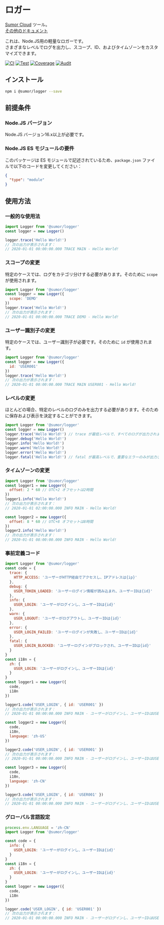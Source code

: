 # ロガー

[Sumor Cloud](https://sumor.cloud) ツール。  
[その他のドキュメント](https://sumor.cloud/logger)

これは、Node.JS用の軽量なロガーです。  
さまざまなレベルでログを出力し、スコープ、ID、およびタイムゾーンをカスタマイズできます。

[![CI](https://github.com/sumor-cloud/logger/actions/workflows/ci.yml/badge.svg)](https://github.com/sumor-cloud/logger/actions/workflows/ci.yml)
[![Test](https://github.com/sumor-cloud/logger/actions/workflows/ut.yml/badge.svg)](https://github.com/sumor-cloud/logger/actions/workflows/ut.yml)
[![Coverage](https://github.com/sumor-cloud/logger/actions/workflows/coverage.yml/badge.svg)](https://github.com/sumor-cloud/logger/actions/workflows/coverage.yml)
[![Audit](https://github.com/sumor-cloud/logger/actions/workflows/audit.yml/badge.svg)](https://github.com/sumor-cloud/logger/actions/workflows/audit.yml)

## インストール

```bash
npm i @sumor/logger --save
```

## 前提条件

### Node.JS バージョン

Node.JS バージョン16.x以上が必要です。

### Node.JS ES モジュールの要件

このパッケージは ES モジュールで記述されているため、`package.json` ファイルで以下のコードを変更してください：

```json
{
  "type": "module"
}
```

## 使用方法

### 一般的な使用法

```js
import Logger from '@sumor/logger'
const logger = new Logger()

logger.trace('Hello World!')
// 次の出力が表示されます：
// 2020-01-01 00:00:00.000 TRACE MAIN - Hello World!
```

### スコープの変更

特定のケースでは、ログをカテゴリ分けする必要があります。そのために `scope` が使用されます。

```js
import Logger from '@sumor/logger'
const logger = new Logger({
  scope: 'DEMO'
})
logger.trace('Hello World!')
// 次の出力が表示されます：
// 2020-01-01 00:00:00.000 TRACE DEMO - Hello World!
```

### ユーザー識別子の変更

特定のケースでは、ユーザー識別子が必要です。そのために `id` が使用されます。

```js
import Logger from '@sumor/logger'
const logger = new Logger({
  id: 'USER001'
})
logger.trace('Hello World!')
// 次の出力が表示されます：
// 2020-01-01 00:00:00.000 TRACE MAIN USER001 - Hello World!
```

### レベルの変更

ほとんどの場合、特定のレベルのログのみを出力する必要があります。そのために保存および表示を決定することができます。

```js
import Logger from '@sumor/logger'
const logger = new Logger()
logger.trace('Hello World!') // trace が最低レベルで、すべてのログが出力されます
logger.debug('Hello World!')
logger.info('Hello World!')
logger.warn('Hello World!')
logger.error('Hello World!')
logger.fatal('Hello World!') // fatal が最高レベルで、重要なエラーのみが出力されます
```

### タイムゾーンの変更

```js
import Logger from '@sumor/logger'
const logger1 = new Logger({
  offset: 2 * 60 // UTC+2 オフセットは2時間
})
logger1.info('Hello World!')
// 次の出力が表示されます：
// 2020-01-01 02:00:00.000 INFO MAIN - Hello World!

const logger2 = new Logger({
  offset: 8 * 60 // UTC+8 オフセットは8時間
})
logger2.info('Hello World!')
// 次の出力が表示されます：
// 2020-01-01 08:00:00.000 INFO MAIN - Hello World!
```

### 事前定義コード

```js
import Logger from '@sumor/logger'
const code = {
  trace: {
    HTTP_ACCESS: 'ユーザーがHTTP経由でアクセスし、IPアドレスは{ip}'
  },
  debug: {
    USER_TOKEN_LOADED: 'ユーザーログイン情報が読み込まれ、ユーザーIDは{id}'
  },
  info: {
    USER_LOGIN: 'ユーザーがログインし、ユーザーIDは{id}'
  },
  warn: {
    USER_LOGOUT: 'ユーザーがログアウトし、ユーザーIDは{id}'
  },
  error: {
    USER_LOGIN_FAILED: 'ユーザーログインが失敗し、ユーザーIDは{id}'
  },
  fatal: {
    USER_LOGIN_BLOCKED: 'ユーザーログインがブロックされ、ユーザーIDは{id}'
  }
}
const i18n = {
  zh: {
    USER_LOGIN: 'ユーザーがログインし、ユーザーIDは{id}'
  }
}
const logger1 = new Logger({
  code,
  i18n
})

logger1.code('USER_LOGIN', { id: 'USER001' })
// 次の出力が表示されます：
// 2020-01-01 00:00:00.000 INFO MAIN - ユーザーがログインし、ユーザーIDはUSER001

const logger2 = new Logger({
  code,
  i18n,
  language: 'zh-US'
})

logger2.code('USER_LOGIN', { id: 'USER001' })
// 次の出力が表示されます：
// 2020-01-01 00:00:00.000 INFO MAIN - ユーザーがログインし、ユーザーIDはUSER001

const logger3 = new Logger({
  code,
  i18n,
  language: 'zh-CN'
})

logger3.code('USER_LOGIN', { id: 'USER001' })
// 次の出力が表示されます：
// 2020-01-01 00:00:00.000 INFO MAIN - ユーザーがログインし、ユーザーIDはUSER001
```

### グローバル言語設定

```js
process.env.LANGUAGE = 'zh-CN'
import Logger from '@sumor/logger'

const code = {
  info: {
    USER_LOGIN: 'ユーザーがログインし、ユーザーIDは{id}'
  }
}
const i18n = {
  zh: {
    USER_LOGIN: 'ユーザーがログインし、ユーザーIDは{id}'
  }
}
const logger = new Logger({
  code,
  i18n
})

logger.code('USER_LOGIN', { id: 'USER001' })
// 次の出力が表示されます：
// 2020-01-01 00:00:00.000 INFO MAIN - ユーザーがログインし、ユーザーIDはUSER001
```